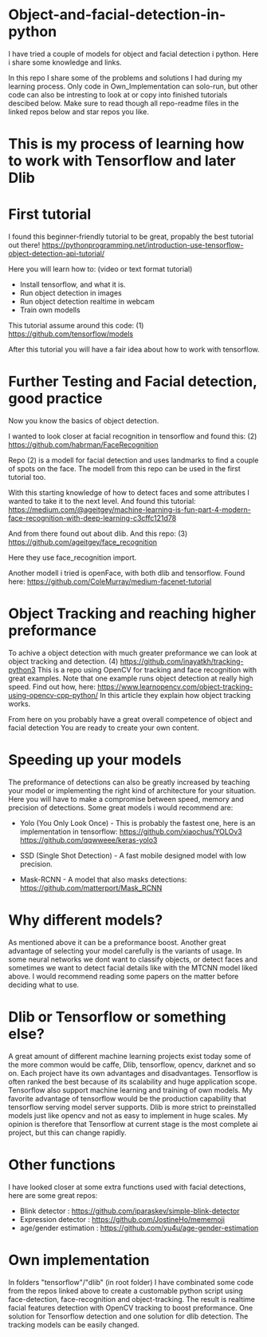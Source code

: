 # Object-and-facial-detection-in-python
I have tried a couple of models for object and facial detection i python. Here i share some knowledge and links.

In this repo I share some of the problems and solutions I had during my learning process.
Only code in Own_Implementation can solo-run, but other code can also be intresting to look at or copy into finished tutorials descibed below.
Make sure to read though all repo-readme files in the linked repos below and star repos you like.

# This is my process of learning how to work with Tensorflow and later Dlib

# First tutorial
I found this beginner-friendly tutorial to be great, propably the best tutorial out there!
https://pythonprogramming.net/introduction-use-tensorflow-object-detection-api-tutorial/

Here you will learn how to: (video or text format tutorial)
* Install tensorflow, and what it is.
* Run object detection in images
* Run object detection realtime in webcam
* Train own modells

This tutorial assume around this code: (1)
https://github.com/tensorflow/models

After this tutorial you will have a fair idea about how to work with tensorflow.

# Further Testing and Facial detection, good practice
Now you know the basics of object detection.

I wanted to look closer at facial recognition in tensorflow and found this: (2)
https://github.com/habrman/FaceRecognition

Repo (2) is a modell for facial detection and uses landmarks to find a couple of spots on the face.
The modell from this repo can be used in the first tutorial too.

With this starting knowledge of how to detect faces and some attributes I wanted to take it to the next level.
And found this tutorial:
https://medium.com/@ageitgey/machine-learning-is-fun-part-4-modern-face-recognition-with-deep-learning-c3cffc121d78

And from there found out about dlib. And this repo: (3)
https://github.com/ageitgey/face_recognition

Here they use face_recognition import.

Another modell i tried is openFace, with both dlib and tensorflow. Found here:
https://github.com/ColeMurray/medium-facenet-tutorial

# Object Tracking and reaching higher preformance

To achive a object detection with much greater preformance we can look at object tracking and detection. (4)
https://github.com/inayatkh/tracking-python3
This is a repo using OpenCV for tracking and face recognition with great examples. Note that one example runs
object detection at really high speed. Find out how, here:
https://www.learnopencv.com/object-tracking-using-opencv-cpp-python/
In this article they explain how object tracking works.

From here on you probably have a great overall competence of object and facial detection
You are ready to create your own content.

# Speeding up your models
The preformance of detections can also be greatly increased by teaching your model or implementing the right kind of architecture for your situation. Here you will have to make a compromise between speed, memory and precision of detections. Some great models i would recommend are:

* Yolo (You Only Look Once) - This is probably the fastest one, here is an implementation in tensorflow:
https://github.com/xiaochus/YOLOv3
https://github.com/qqwweee/keras-yolo3

* SSD (Single Shot Detection) - A fast mobile designed model with low precision.

* Mask-RCNN - A model that also masks detections:
https://github.com/matterport/Mask_RCNN

# Why different models?
As mentioned above it can be a preformance boost. Another great advantage of selecting your model carefully is the variants of usage. In some neural networks we dont want to classify objects, or detect faces and sometimes we want to detect facial details like with the MTCNN model liked above. I would recommend reading some papers on the matter before deciding what to use.

# Dlib or Tensorflow or something else?
A great amount of different machine learning projects exist today some of the more common would be caffe, Dlib, tensorflow, opencv, darknet and so on. Each project have its own advantages and disadvantages. Tensorflow is often ranked the best because of its scalability and huge application scope. Tensorflow also support machine learning and training of own models. My favorite advantage of tensorflow would be the production capability that tensorflow serving model server supports. Dlib is more strict to preinstalled models just like opencv and not as easy to implement in huge scales. My opinion is therefore that Tensorflow at current stage is the most complete ai project, but this can change rapidly.

# Other functions
I have looked closer at some extra functions used with facial detections, here are some great repos:
* Blink detector : https://github.com/iparaskev/simple-blink-detector
* Expression detector : https://github.com/JostineHo/mememoji
* age/gender estimation : https://github.com/yu4u/age-gender-estimation

# Own implementation
In folders "tensorflow"/"dlib" (in root folder) I have combinated some code from the repos linked above to create a customable python script using face-detection, face-recognition and object-tracking. The result is realtime facial features detection with OpenCV tracking to boost preformance. One solution for Tensorflow detection and one solution for dlib detection. The tracking models can be easily changed.
